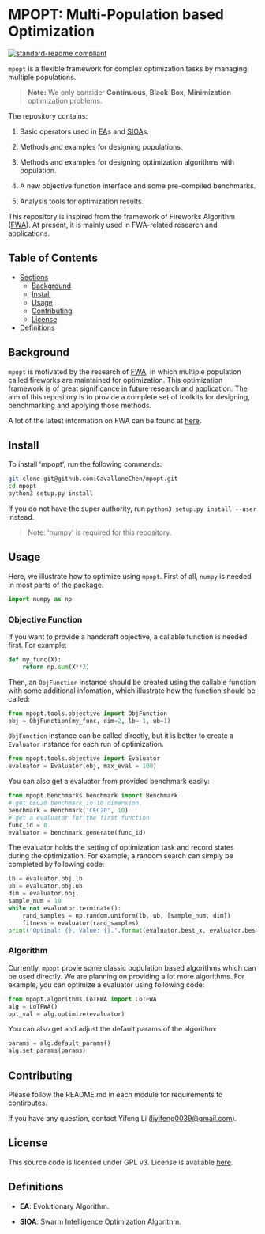 # MPOPT: Multi-Population based Optimization

[![standard-readme compliant](https://img.shields.io/badge/readme%20style-standard-brightgreen.svg?style=flat-square)](https://github.com/RichardLitt/standard-readme)

`mpopt` is a flexible framework for complex optimization tasks by managing multiple populations.

> **Note:** We only consider **Continuous**, **Black-Box**, **Minimization** optimization problems.

The repository contains:

1. Basic operators used in [EA](#definitions)s and [SIOA](#definitions)s.

2. Methods and examples for designing populations.

3. Methods and examples for designing optimization algorithms with population.

4. A new objective function interface and some pre-compiled benchmarks.

5. Analysis tools for optimization results.

This repository is inspired from the framework of Fireworks Algorithm ([FWA](https://www.cil.pku.edu.cn/fwa/index.htm)). At present, it is mainly used in FWA-related research and applications.

## Table of Contents

- [Sections](#sections)
  - [Background](#background)
  - [Install](#install)
  - [Usage](#usage)
  - [Contributing](#contributing)
  - [License](#license)
- [Definitions](#definitions)

## Background

`mpopt` is motivated by the research of [FWA](https://link.springer.com/content/pdf/10.1007/978-3-642-13495-1_44.pdf), in which multiple population called fireworks are maintained for optimization. This optimization framework is of great significance in future research and application. The aim of this repository is to provide a complete set of toolkits for designing, benchmarking and applying those methods.

A lot of the latest information on FWA can be found at [here](https://www.cil.pku.edu.cn/fwa/index.htm).

## Install

To install 'mpopt', run the following commands:

```sh
git clone git@github.com:CavalloneChen/mpopt.git
cd mpopt
python3 setup.py install
```

If you do not have the super authority, run `python3 setup.py install --user` instead.

> Note: 'numpy' is required for this repository.

## Usage

Here, we illustrate how to optimize using `mpopt`. First of all, `numpy` is needed in most parts of the package.

```python
import numpy as np
```

### Objective Function

If you want to provide a handcraft objective, a callable function is needed first. For example:

```python
def my_func(X):
    return np.sum(X**2)
```

Then, an `ObjFunction` instance should be created using the callable function with some additional infomation, which illustrate how the function should be called:

```python
from mpopt.tools.objective import ObjFunction
obj = ObjFunction(my_func, dim=2, lb=-1, ub=1)
```

`ObjFunction` instance can be called directly, but it is better to create a `Evaluator` instance for each run of optimization. 

```python
from mpopt.tools.objective import Evaluator
evaluator = Evaluator(obj, max_eval = 100)
```

You can also get a evaluator from provided benchmark easily:

```python
from mpopt.benchmarks.benchmark import Benchmark
# get CEC20 benchmark in 10 dimension.
benchmark = Benchmark('CEC20', 10)
# get a evaluator for the first function
func_id = 0
evaluator = benchmark.generate(func_id)
```

The evaluator holds the setting of optimization task and record states during the optimization. For example, a random search can simply be completed by following code:

```python
lb = evaluator.obj.lb
ub = evaluator.obj.ub
dim = evaluator.obj.
sample_num = 10
while not evaluator.terminate():
    rand_samples = np.random.uniform(lb, ub, [sample_num, dim])
    fitness = evaluator(rand_samples)
print("Optimal: {}, Value: {}.".format(evaluator.best_x, evaluator.best_y))
```

### Algorithm

Currently, `mpopt` provie some classic population based algorithms which can be used directly. We are planning on providing a lot more algorithms. For example, you can optimize a evaluator using following code:

```python
from mpopt.algorithms.LoTFWA import LoTFWA
alg = LoTFWA()
opt_val = alg.optimize(evaluator)
```

You can also get and adjust the default params of the algorithm:

```python
params = alg.default_params()
alg.set_params(params)
```

## Contributing

Please follow the README.md in each module for requirements to contirbutes.

If you have any question, contact Yifeng Li (liyifeng0039@gmail.com).

## License
This source code is licensed under GPL v3. License is avaliable [here](https://github.com/CavalloneChen/mpopt/blob/master/LICENSE).

## Definitions

- **EA**: Evolutionary Algorithm.

- **SIOA**: Swarm Intelligence Optimization Algorithm.